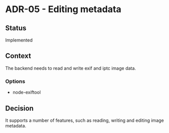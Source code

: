 # ADR-05 - Editing metadata

## Status

Implemented

## Context

The backend needs to read and write exif and iptc image data.

### Options

- node-exiftool

## Decision

It supports a number of features, such as reading, writing and editing image metadata.
